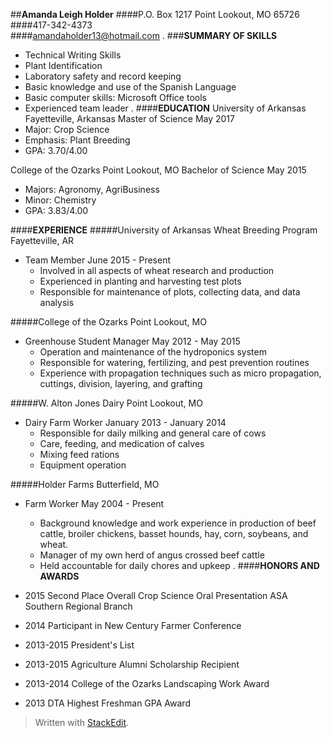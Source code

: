##**Amanda Leigh Holder**
####P.O. Box 1217 Point Lookout, MO 65726
####417-342-4373	
####amandaholder13@hotmail.com
.
###**SUMMARY OF SKILLS**
 - Technical Writing Skills
 - Plant Identification
 - Laboratory safety and record keeping
 - Basic knowledge and use of the Spanish Language
 - Basic computer skills: Microsoft Office tools
 - Experienced team leader 
.
####**EDUCATION**
University of Arkansas Fayetteville, Arkansas
 Master of Science May 2017
 - Major: Crop Science
 - Emphasis: Plant Breeding
 - GPA: 3.70/4.00

College of the Ozarks	Point Lookout, MO
Bachelor of Science	May 2015
 - Majors: Agronomy, AgriBusiness
 - Minor: Chemistry
 - GPA: 3.83/4.00

####**EXPERIENCE**
#####University of Arkansas Wheat Breeding Program	Fayetteville, AR
 - 	Team Member	June 2015 - Present
	 - Involved in all aspects of wheat research and production 
	 - Experienced in planting and harvesting test plots
	 - Responsible for maintenance of plots, collecting data, and data analysis
	 
#####College of the Ozarks	Point Lookout, MO
 - Greenhouse Student Manager	May 2012 - May 2015
	 - Operation and maintenance of the hydroponics system
	 -  Responsible for watering, fertilizing, and pest prevention routines
	 - Experience with propagation techniques such as micro propagation, cuttings, division, layering, and grafting
	 
#####W. Alton Jones Dairy	Point Lookout, MO
 - 	Dairy Farm Worker	January 2013 - January 2014
	 -  Responsible for daily milking and general care of cows
	 -  Care, feeding, and medication of calves
	 -  Mixing feed rations 
	 -  Equipment operation

#####Holder Farms	Butterfield, MO
 - Farm Worker	May 2004 - Present
	 - Background knowledge and work experience in production of beef cattle, broiler chickens, basset hounds, hay, corn, soybeans, and wheat.
	 - Manager of my own herd of angus crossed beef cattle
	 - Held accountable for daily chores and upkeep
.
####**HONORS AND AWARDS**

 - 2015 Second Place Overall Crop Science Oral Presentation ASA Southern Regional Branch
 - 2014 Participant in New Century Farmer Conference
 - 2013-2015 President's List
 - 2013-2015 Agriculture Alumni Scholarship Recipient
 - 2013-2014 College of the Ozarks Landscaping Work Award
 - 2013 DTA Highest Freshman GPA Award




> Written with [StackEdit](https://stackedit.io/).